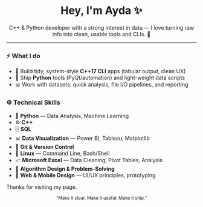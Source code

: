 <h1 align="center">Hey, I'm Ayda ✨</h1>
<p align="center">
  C++ & Python developer with a strong interest in data — I love turning raw info into clean, usable tools and CLIs. 🚀
</p>

---

### ⚡ What I do
- 🧩 Build tidy, system-style **C++17 CLI** apps (tabular output, clean UX)
- 🐍 Ship **Python** tools (PyQt/automation) and light-weight data scripts
- 📊 Work with datasets: quick analysis, file I/O pipelines, and reporting


### ⚙️ Technical Skills
- 🐍 **Python** — Data Analysis, Machine Learning
- ⚙️ **C++**
- 🗄️ **SQL**
- 📊 **Data Visualization** — Power BI, Tableau, Matplotlib
- 🌱 **Git & Version Control**
- 🐧 **Linux** — Command Line, Bash/Shell
- 📈 **Microsoft Excel** — Data Cleaning, Pivot Tables, Analysis
- 🧩 **Algorithm Design & Problem-Solving**
- 🎨 **Web & Mobile Design** — UI/UX principles, prototyping

Thanks for visiting my page.


<p align="center">
  <sub>“Make it clear. Make it useful. Make it ship.”</sub>
</p>
